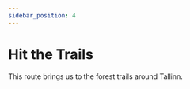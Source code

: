 ```yaml
---
sidebar_position: 4
---
```


# Hit the Trails

This route brings us to the forest trails around Tallinn. 